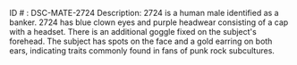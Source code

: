 ID # : DSC-MATE-2724
Description: 2724 is a human male identified as a banker. 2724 has blue clown eyes and purple headwear consisting of a cap with a headset. There is an additional goggle fixed on the subject's forehead. The subject has spots on the face and a gold earring on both ears, indicating traits commonly found in fans of punk rock subcultures. 